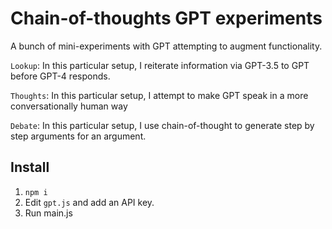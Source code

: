 # Chain-of-thoughts GPT experiments
A bunch of mini-experiments with GPT attempting to augment functionality.

`Lookup`: In this particular setup, I reiterate information via GPT-3.5 to GPT before GPT-4 responds.

`Thoughts`: In this particular setup, I attempt to make GPT speak in a more conversationally human way

`Debate`: In this particular setup, I use chain-of-thought to generate step by step arguments for an argument.

## Install

1. `npm i`
2. Edit `gpt.js` and add an API key.
3. Run main.js

